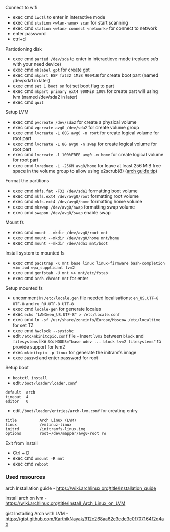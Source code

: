 Connect to wifi 

- exec cmd `iwctl` to enter in interactive mode
- exec cmd `station <wlan-name> scan` for start scanning
- exec cmd `station <wlan> connect <network>` for connect to network
- enter password
- ctrl+d

Partiotioning disk

- exec cmd `parted /dev/sda` to enter in interactiove mode (replace *sda* with your need device)
- exec cmd `mklabel gpt` for create gpt
- exec cmd `mkpart ESP fat32 1MiB 900MiB` for create boot part (named /dev/sda1 in later)
- exec cmd `set 1 boot on` fot set boot flag to part
- exec cmd `mkpart primary ext4 900MiB 100%` for create part will using lvm (named /dev/sda2 in later)
- exec cmd `quit`

Setup LVM

- exec cmd `pvcreate /dev/sda2` for create a physical volume
- exec cmd `vgcreate avg0 /dev/sda2` for create volume group
- exec cmd `lvcreate -L 60G avg0 -n root` for create logical volume for root part
- exec cmd `lvcreate -L 8G avg0 -n swap` for create logical volume for root part
- exec cmd `lvcreate -l 100%FREE avg0 -n home` for create logical volume for root part
- exec cmd `lvreduce -L -256M avg0/home` for leave at least 256 MiB free space in the volume group to allow using e2scrub(8) ([arch guide tip](https://wiki.archlinux.org/title/Install_Arch_Linux_on_LVM#Create_logical_volumes))

Format the partitions

- exec cmd `mkfs.fat -F32 /dev/sda1` formatting boot volume
- exec cmd `mkfs.ext4 /dev/avg0/root` formatting root volume
- exec cmd `mkfs.ext4 /dev/avg0/home` formatting home volume
- exec cmd `mkswap /dev/avg0/swap` formatting swap volume
- exec cmd `swapon /dev/avg0/swap` enable swap

Mount fs

- exec cmd `mount --mkdir /dev/avg0/root mnt`
- exec cmd `mount --mkdir /dev/avg0/home mnt/home`
- exec cmd `mount --mkdir /dev/sda1 mnt/boot`

Install system to mounted fs

- exec cmd `pacstrap -K mnt base linux linux-firmware bash-completion vim iwd wpa_supplicant lvm2`
- exec cmd `genfstab -U mnt >> mnt/etc/fstab`
- exec cmd `arch-chroot mnt` for enter

Setup mounted fs

- uncomment in `/etc/locale.gen` file needed localisations: `en_US.UTF-8 UTF-8` and `ru_RU.UTF-8 UTF-8`
- exec cmd `locale-gen` for generate locales
- exec `echo "LANG=en_US.UTF-8" > /etc/locale.conf`
- exec cmd `ln -sf /usr/share/zoneinfo/Europe/Moscow /etc/localtime` for set TZ
- exec cmd `hwclock --systohc`
- edit `/etc/mkinitcpio.conf` file - insert `lvm2` between `block` and `filesystems` like so: `HOOKS="base udev ... block lvm2 filesystems"` to provide support for lvm2
- exec `mkinitcpio -p linux` for generate the initramfs image
- exec `passwd` and enter password for root

Setup boot

- `bootctl install`
- edit `/boot/loader/loader.conf`
```
default  arch
timeout  4
editor   0
```
- edit `/boot/loader/entries/arch-lvm.conf` for creating entry
```
title          Arch Linux (LVM)
linux          /vmlinuz-linux
initrd         /initramfs-linux.img
options        root=/dev/mapper/avg0-root rw
```

Exit from install

- Ctrl + D
- exec  cmd `umount -R mnt`
- exec cmd `reboot`


### Used resources

arch Installation guide - https://wiki.archlinux.org/title/Installation_guide

install arch on lvm - https://wiki.archlinux.org/title/Install_Arch_Linux_on_LVM

gist Installing Arch with LVM - https://gist.github.com/KarthikNayak/912c268aa62c3ede3c0f707164f2d4ab
